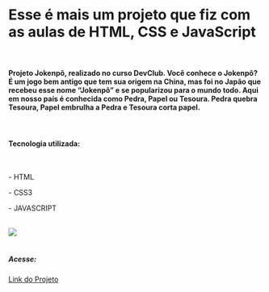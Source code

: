 <h1>Esse é mais um projeto que fiz com as aulas de HTML, CSS e JavaScript</h1>
<br>
<h4>Projeto Jokenpô, realizado no curso DevClub. Você conhece o Jokenpô? É um jogo bem antigo que tem sua origem na China, mas foi no Japão que recebeu esse nome “Jokenpô” e se popularizou para o mundo todo. Aqui em nosso país é conhecida como Pedra, Papel ou Tesoura. Pedra quebra Tesoura, Papel embrulha a Pedra e Tesoura corta papel.</h4>
<br>
<h4>Tecnologia utilizada:</h4>
<br>
<p>- HTML</p>
<p>- CSS3</p>
<p>- JAVASCRIPT</p>
<br>
<img src="https://raw.githubusercontent.com/sidneydevfrontend/projeto-jokenpo/refs/heads/main/JoKenP%C3%B4.png" />
<br>
<br>
<h5>Acesse:</h5>
<a href="https://raw.githubusercontent.com/sidneydevfrontend/projeto-jokenpo/refs/heads/main/bg-jokenpo.jpg)">Link do Projeto</a>
